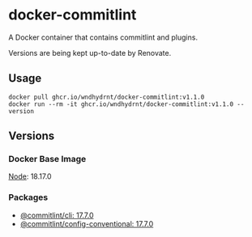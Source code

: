 # docker-commitlint

A Docker container that contains commitlint and plugins.

Versions are being kept up-to-date by Renovate.

## Usage

```shell
docker pull ghcr.io/wndhydrnt/docker-commitlint:v1.1.0
docker run --rm -it ghcr.io/wndhydrnt/docker-commitlint:v1.1.0 --version
```

## Versions

### Docker Base Image

[Node](https://hub.docker.com/_/node): 18.17.0

### Packages

- [@commitlint/cli: 17.7.0](https://www.npmjs.com/package/@commitlint/cli/v/17.7.0)
- [@commitlint/config-conventional: 17.7.0](https://www.npmjs.com/package/@commitlint/config-conventional/v/17.7.0)
